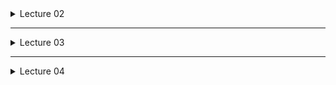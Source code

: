 <details>
<summary>Lecture 02</summary>

# Lecture 02 #
## Software Development ##
  * Process of creating and maintaining software
  * typical phases
    * understand the problem & gather requirements
    * design the solution
    * implement it
    * test
    * deploy
    * maintain

## Software Development Methodologies ##
  * Dictates how the development phases is executed in practice
  1. Waterfall 
  2. Agile

### Waterfall (a.k.a traditional) Methodology ###
  * focuses on a linear, top to bottom development
  * sequential, non-iterative process in which progress is seen as flowing steadily downwards through phases
    1. Problem Statement
    2. Analysis
    3. Design
    4. Implementation 
    5. Testing
    6. Deployment
    
#### Limitations of Waterfall ####
  * Does not accommodate Change in design. 
  * If all features are not accounted for during the design phase, then it's game over

### Agile Methodology ###
  * based on iterative and incremental development
  * Dev cycle is the same that of Waterfall, except that it is iterative -- i.e. the process repeats
  * follows the agile manifesto
  * Is collaborative and client focused
    * client is involved throughout the development because they are the ultimate source of information
    * client guides the project
  * Improvements with each iteration
  * Focus on Minimum Viable Products (MVPs) over short periods of time
  * Backlog to keep track of features and requirements
  * promote sustainable development

#### Agile Manifesto Principles ####
  * Regular Delivery of Software
    * "Working software over comprehensive documentation" (#2)
    * Deliver working software frequently and regularly
    * Working software is the primary measure of success
    * satisfy the customer through early and continuous delivery of MVPs
  * Team Communication
    * "Individuals and and interactions over processes and tools" (#1)
    * "Customer collaboration over contract negotiation" (#3)
    * business people and developers must work together daily throughout the project
    * convey information to and within the team face to face. it's the most effective way
    * regularly reflect on how to become more effective and tweak behaviour accordingly.
    * build projects around motivated individuals. give them the env and trust to get the job done
  * Design Excellence
    * "Responding to change over following a plan" (#4)
    * continuous attention to the technical excellence and good design enhances agility
    * Simplicity is essential
      * Simplicity = art of maximising the amount of work not done
    * be open to changing requirements, even late in development

### Show down ###
Waterfall                                | Agile
-----------------------------------------|--------------------------------------
\+ Easy learning curve                   | + Adaptability and flexibility
\+ Clear Deadlines                       | + Immediate user feedback
\+ Well-defined milestones               | + Test driven development
\+ Requires stability                    | + Teamwork
\+ Predictable, and Easy to manage time  | - Unpredictable time-line
\- Very low flexibility                  | - High commitment 
\- Requirements must be known at start   | - Skill dependent teams  
\- Tendency to neglect testing           | - Tendency to neglect documentation


## Scrum (implements the Agile Framework)  ##
  * lightweight, people-centric framework for organising and managing work

### Scrum Roles ###
  * Product Owner
    * knows the product; communicates what the client wants
  * Scrum Master
    * project manager
  * Development Team
    * people who get the work done
### Scrum Activities ###
### Artifacts  ###
  * Product Backlog
  * Scrum Backlog
  * Potentially Shippable Product
</details>

-------

<details>
<summary>Lecture 03</summary>

# Lecture 03 #
## Software Design ##
  * *process* in which a **blueprint** is developed from which we can construct a software artifact
  * *process* of **defining** the architecture, components, interfaces and other **characteristics of a system**, and its result
  * i.e. understand the problem, design a solution, implement the solution

## Software Design Goals ##
  * Reliability
    * each component of the app should be responsible for a specific property an behaviour
    * supports validation and testing
      * does it do what it should?
      * is it done correctly and robustly?
        * Correct = produces correct answer
        * Robust = is correct regardless of the input; deals with a variety of inputs and unexpected errors
  * Re-usability
    * components are modular and independent
    * takes advantage of existing code libraries
    * supports timely production of large-scale software
  * Extensibility
    * components can be changed and added
    * supports maintenance and evolution of software
  * Flexibility
    * modifications can be made without affecting many components

### Object Oriented Programming ###
  * supports all the aforementioned goals
  * all about classes and objects
    * classes: blueprint for objects defined what an object can store and do
    * objects: instance of a class

#### Object-Oriented Principles (mnemonic: A PIE) ####
  * Abstraction 
    * extracting relevant features and removing what is unnecessary
    * allows modeling and representing objects in the simplest manner
    * GOAL: simplify the description of an object to its essentials
  * Encapsulation
    * binding certain features together in order to hide and protect them
  * Inheritance
    * allows a new class to be defined based upon an existing class
    * creates a parent/super-child/sub class relationship
    * *is a* relationship between parent and child
  * Polymorphism
    * lit. "many forms"
    * allows performing the behaviour corresponding with the type of what we're working with
    * brings flexibility; we can do the right thing at the right time

## From Problem to Solution ##
  1. Gather your requirements
    * What should the software do?
  2. Describe the solution
    * How do users use this solution?
  3. Identify the most important objects
    * What classes do we need?
  4. Identify the interactions between objects
    * What responsibilities and behaviours do we need?
  5. Create a class diagram
    * Visual rep of classes

### Gathering Requirements ###
  * *Functional Requirements*: What does it do?
    * Features and capabilities
    * must-haves over nice-to-haves
    * E.G: 
      * Customer must be able to see their balance
      * Customer must be able to pay their bill online
      * Customer must be able to open a new account online
  * *Non-functional Requirements*: Other
    * Help, documentation, performance, support
    * E.G:
      * Customer must be able to load page in under 5 seconds
      * Customer data must be encrypted to comply with ... 
      * Server must have a 99% up-time 

#### FURPS / FURPS+ ####
represents a model for classifying software quality attributes
  * **F**unctional: features, capabilities, security
  * **U**sability: human factors, help, documentation
  * **R**eliability: frequency of failure, recover-ability
  * **P**erformance: speed, resource consumption, throughput, scalability
  * **S**upportability: adaptability, maintainability, internationalisation, repair speed
  * **+** more requirements
</details>

-----

<details>
<summary>Lecture 04</summary>

# Lecture 04 #
## From Requirements to solution ##
Once we know what the functional requirements are, we need to describe the system from the user's PoV.

Agile approach advocates for user-centric design and process

### Use Cases ###
  * defines the interactions between actors and the system to accomplish a goal
  * can get very long, complex and tedious to create; in such a case it is not agile

### User Stories ###
  * informal description of one or more features of a software system
  * written in plain english
  * expresses a realtively small feature
  * intentionally kept short and simple
  * Note: Epic is  very large user story/user activity that needs to be broken down into user *stories*
  * *Cards, Conversation, Confirmation* (The Three C's of User Stories)
    * Cards: written on physical cards 
    * Conversation: discussed at different times and places throughout the project; often verbal
    * Confirmation: specific requirements to confirm that a feature expressed in a user story is properly completed
  * Follows the format: *As a* **(role)**, *I want* **(something)** *so that* **(benefit)**
    * *As a* student, *I want* to log into Moodle *so that* I can view lecture notes
    * *As a* shopper, *I want* to add items to a wishlist *so that* I can purchase them later on.
    
#### Story mapping ####
  * Arranging user stories into a useful model to understand and outline the functionality of the system
  * *user story map* gives an overview of the system and is a useful tool for planning:
    * visually represnt the product backlog
    * Identify the MVP
    * identify the potential product releases

#### Acceptance Criteria ####
  * defines the boundaries for user stories (features) and specify the reqruirements that must be met for a user story to be considered completed and working as expected
  * should be developed alongside user stories to reduce surprises late on and give a better idea of when a project can be considered complete
  * follows the format: *Given* **(precondition)** *When* **(do some action)** *Then* **(expect some result)**
    * *Given* that a wishlist is empty *When* a shopper adds a new item *Then* the list should contain 1 item.

<details>

-----

<details>
<summary>Lecture 05</summary>
 
# Lecture 05 #

## From User Stories to Conceptual Model ## 
From the user story, identify:
  * different components i.e. classes 
    * nouns i.e. objects in the user story will correspond to a class
  * different behaviours i.e. class responsibilities
    * action verbs; assign responsibilities to identified classes (nouns)
    * these will become class methods
    * *pay close attention to what class takes what responsibility. This needs thought*
      * often certain objects will initiate the behaviour, but they shuooldn't be _doing_ the job
    * ***DESIGN PRINCIPLE***: An object should always be responsible for itself
      * "Tell don't ask"
        * tell objects to do things, don't query their internal state and make a decision yourself
    * It's easy to overload an object with a lot of responsibilites and create a *God object*
      * an all encompassing "system" obejct that takes on all behaviours
  * different interactions i.e. class collaborators
    * identify how objects interact
    * Class responsibility collaboration (CRC) Cards
      * top section: Class Name
      * Bottom left: Responsibilities
      * Bottom right: Collaborations
</details>

-----

<details>
<summary>Lecture 06</summary>
 
# Lecture 06 #

## Object Relationship ## 
  * Inheritance : *is-a* relationship
  * Composition : *has-a* relationship
  
## Inheritance ##
  * a subclass inherits everything from the superclass except fo the constructors
  * explicitly invke `super()` to call the super's constructor
  * subclasses may:
    * override existing behaviour
    * extend by providing new methods and fields

## Polymorphism ##
  * Ability of a reference variable to take different forms
  * can be assigned an instance of its class or any subclass
  * Upcasting (using a more general class) is automatic
  * Downcasting (using a more specific class) is manual
  ```java
    Person person1 = student1;  //automatically upcasted to person
    Student student2 = (Student) person1;  //manual downcasting to student
  ```

### Dynamic Dispatch ###
  * checks object's fields/behaviours against that of the variable type
</details>

-----


<details>
<summary>Lecture 07</summary>
 
# Lecture 07 #

## Interfaces ##
  * collection of method signatures with no data or bodies
  * form a contract bw the class and the outside world
  * NAMING:
    * adjectives ending with *-able* or *-ible* if they provide a capability
    * nouns otherwise

## Abstract Classes ##
  * may or may not include abstract methods
    * method declared without an implementation
  * cannot be instantiated but can be subclassed
  * generic enough to allow for specific implementation in subclasses

Interfaces | Abstract Classes
-----------|-----------------
Extend only one class a time | Extend any number of interfaces at a time
Extend a concrete or or abstract class | only extend another interface
Have both abstract and concrete methods | only have abstract methods
use any access modifiers | only use public (not protected | private)
have use static, final, or static final variables | only use [public static final cont variable

Implementation inheritance (subclassing) | Interface inheritance (subtyping)
-----------------------------------------|--------------------------------------
subclass inherits behaviors and its implementation from the base class | subclass inherits the description of behaviour from the base class and provides the implementation itself
defines an object's implementation in terms of another object's implementation   | described when an object can be used in place of another
</details>

-----
